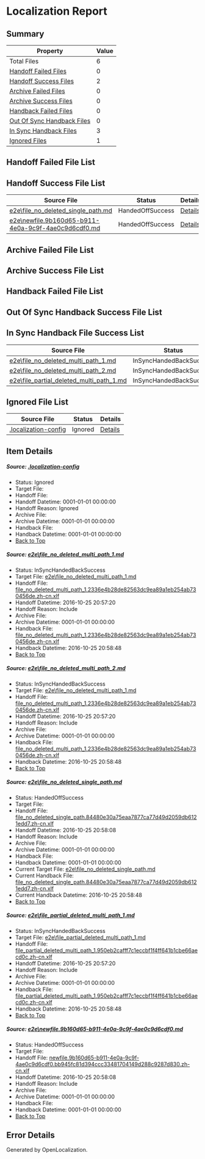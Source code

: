 # <a name='report-top'></a> Localization Report

## Summary
 Property | Value 
 -------- | ----- 
 Total Files | 6
[ Handoff Failed Files ](#handoff-failed-list)| 0
[ Handoff Success Files ](#handoff-success-list)| 2
[ Archive Failed Files ](#archive-failed-list)| 0
[ Archive Success Files ](#archive-success-list)| 0
[ Handback Failed Files ](#handback-failed-list)| 0
[ Out Of Sync Handback Files ](#outofsync-handback-success-list)| 0
[ In Sync Handback Files ](#insync-handback-success-list)| 3
[ Ignored Files ](#ignored-list)| 1

## <a name='handoff-failed-list'></a> Handoff Failed File List

## <a name='handoff-success-list'></a> Handoff Success File List
 Source File | Status | Details 
 ----------- | ------ | ------- 
 [e2e\file_no_deleted_single_path.md](https://github.com/OpenLocalizationTestOrg/ol-test0/blob/96cf8feca4fe4e3e5b275215f8cdc9b95befe9b6/e2e/file_no_deleted_single_path.md) | HandedOffSuccess | [Details](#9d7b94b2ae5d3ddf62e2af0440b86299e312e13a3)
 [e2e\newfile.9b160d65-b911-4e0a-9c9f-4ae0c9d6cdf0.md](https://github.com/OpenLocalizationTestOrg/ol-test0/blob/96cf8feca4fe4e3e5b275215f8cdc9b95befe9b6/e2e/newfile.9b160d65-b911-4e0a-9c9f-4ae0c9d6cdf0.md) | HandedOffSuccess | [Details](#c8fee7e7e4cbd9919035b6fbdb850f1ba0d0aeb45)

## <a name='archive-failed-list'></a> Archive Failed File List

## <a name='archive-success-list'></a> Archive Success File List

## <a name='handback-failed-list'></a> Handback Failed File List

## <a name='outofsync-handback-success-list'></a> Out Of Sync Handback Success File List

## <a name='insync-handback-success-list'></a> In Sync Handback File Success List
 Source File | Status | Details 
 ----------- | ------ | ------- 
 [e2e\file_no_deleted_multi_path_1.md](https://github.com/OpenLocalizationTestOrg/ol-test0/blob/4f98eac7ac24fe88066a8468d53bb2297b30e2db/e2e/file_no_deleted_multi_path_1.md) | InSyncHandedBackSuccess | [Details](#9ee9ff089c0e47e7d3b59cb646dd3896d1628da61)
 [e2e\file_no_deleted_multi_path_2.md](https://github.com/OpenLocalizationTestOrg/ol-test0/blob/96cf8feca4fe4e3e5b275215f8cdc9b95befe9b6/e2e/file_no_deleted_multi_path_2.md) | InSyncHandedBackSuccess | [Details](#9ee9ff089c0e47e7d3b59cb646dd3896d1628da62)
 [e2e\file_partial_deleted_multi_path_1.md](https://github.com/OpenLocalizationTestOrg/ol-test0/blob/4f98eac7ac24fe88066a8468d53bb2297b30e2db/e2e/file_partial_deleted_multi_path_1.md) | InSyncHandedBackSuccess | [Details](#f7440f3e8022cfd7317495e93a8aec73870dfdcb4)

## <a name='ignored-list'></a> Ignored File List
 Source File | Status | Details 
 ----------- | ------ | ------- 
 [.localization-config](https://github.com/OpenLocalizationTestOrg/ol-test0/blob/96cf8feca4fe4e3e5b275215f8cdc9b95befe9b6/.localization-config) | Ignored | [Details](#c268a05ecaa7ec85942ed632c29928ee5bd6da8d0)

## Item Details
##### <a name='c268a05ecaa7ec85942ed632c29928ee5bd6da8d0'></a> Source: [.localization-config](https://github.com/OpenLocalizationTestOrg/ol-test0/blob/96cf8feca4fe4e3e5b275215f8cdc9b95befe9b6/.localization-config)
* Status: Ignored
* Target File: 
* Handoff File: 
* Handoff Datetime: 0001-01-01 00:00:00
* Handoff Reason: Ignored
* Archive File: 
* Archive Datetime: 0001-01-01 00:00:00
* Handback File: 
* Handback Datetime: 0001-01-01 00:00:00
* [Back to Top](#report-top)

##### <a name='9ee9ff089c0e47e7d3b59cb646dd3896d1628da61'></a> Source: [e2e\file_no_deleted_multi_path_1.md](https://github.com/OpenLocalizationTestOrg/ol-test0/blob/4f98eac7ac24fe88066a8468d53bb2297b30e2db/e2e/file_no_deleted_multi_path_1.md)
* Status: InSyncHandedBackSuccess
* Target File: [e2e\file_no_deleted_multi_path_1.md](https://github.com/OpenLocalizationTestOrg/ol-test0-zhcn/blob/f082a26cda0084d54cdea2f6d8b1038ead5adc88/e2e/file_no_deleted_multi_path_1.md)
* Handoff File: [file_no_deleted_multi_path_1.2336e4b28de82563dc9ea89a1eb254ab730456de.zh-cn.xlf](https://github.com/OpenLocalizationTestOrg/ol-test0-handoff/blob/4799cdf3c6191857ad0234ded0ad9f99e3240161/ol-handoff/OpenLocalizationTestOrg/ol-test0-zhcn/shujia/mt/file_no_deleted_multi_path_1.2336e4b28de82563dc9ea89a1eb254ab730456de.zh-cn.xlf)
* Handoff Datetime: 2016-10-25 20:57:20
* Handoff Reason: Include
* Archive File: 
* Archive Datetime: 0001-01-01 00:00:00
* Handback File: [file_no_deleted_multi_path_1.2336e4b28de82563dc9ea89a1eb254ab730456de.zh-cn.xlf](https://github.com/OpenLocalizationTestOrg/ol-test0-handback/blob/ccf9625ab5fc0fd5e52bb5a22d73e1a63260a7e1/ol-handback/OpenLocalizationTestOrg/ol-test0-zhcn/shujia/mt/file_no_deleted_multi_path_1.2336e4b28de82563dc9ea89a1eb254ab730456de.zh-cn.xlf)
* Handback Datetime: 2016-10-25 20:58:48
* [Back to Top](#report-top)

##### <a name='9ee9ff089c0e47e7d3b59cb646dd3896d1628da62'></a> Source: [e2e\file_no_deleted_multi_path_2.md](https://github.com/OpenLocalizationTestOrg/ol-test0/blob/96cf8feca4fe4e3e5b275215f8cdc9b95befe9b6/e2e/file_no_deleted_multi_path_2.md)
* Status: InSyncHandedBackSuccess
* Target File: [e2e\file_no_deleted_multi_path_1.md](https://github.com/OpenLocalizationTestOrg/ol-test0-zhcn/blob/f082a26cda0084d54cdea2f6d8b1038ead5adc88/e2e/file_no_deleted_multi_path_1.md)
* Handoff File: [file_no_deleted_multi_path_1.2336e4b28de82563dc9ea89a1eb254ab730456de.zh-cn.xlf](https://github.com/OpenLocalizationTestOrg/ol-test0-handoff/blob/4799cdf3c6191857ad0234ded0ad9f99e3240161/ol-handoff/OpenLocalizationTestOrg/ol-test0-zhcn/shujia/mt/file_no_deleted_multi_path_1.2336e4b28de82563dc9ea89a1eb254ab730456de.zh-cn.xlf)
* Handoff Datetime: 2016-10-25 20:57:20
* Handoff Reason: Include
* Archive File: 
* Archive Datetime: 0001-01-01 00:00:00
* Handback File: [file_no_deleted_multi_path_1.2336e4b28de82563dc9ea89a1eb254ab730456de.zh-cn.xlf](https://github.com/OpenLocalizationTestOrg/ol-test0-handback/blob/ccf9625ab5fc0fd5e52bb5a22d73e1a63260a7e1/ol-handback/OpenLocalizationTestOrg/ol-test0-zhcn/shujia/mt/file_no_deleted_multi_path_1.2336e4b28de82563dc9ea89a1eb254ab730456de.zh-cn.xlf)
* Handback Datetime: 2016-10-25 20:58:48
* [Back to Top](#report-top)

##### <a name='9d7b94b2ae5d3ddf62e2af0440b86299e312e13a3'></a> Source: [e2e\file_no_deleted_single_path.md](https://github.com/OpenLocalizationTestOrg/ol-test0/blob/96cf8feca4fe4e3e5b275215f8cdc9b95befe9b6/e2e/file_no_deleted_single_path.md)
* Status: HandedOffSuccess
* Target File: 
* Handoff File: [file_no_deleted_single_path.84480e30a75eaa7877ca77d49d2059db6121edd7.zh-cn.xlf](https://github.com/OpenLocalizationTestOrg/ol-test0-handoff/blob/3997ef9e50445ec760553b9041645f3d54c6aeda/ol-handoff/OpenLocalizationTestOrg/ol-test0-zhcn/shujia/mt/file_no_deleted_single_path.84480e30a75eaa7877ca77d49d2059db6121edd7.zh-cn.xlf)
* Handoff Datetime: 2016-10-25 20:58:08
* Handoff Reason: Include
* Archive File: 
* Archive Datetime: 0001-01-01 00:00:00
* Handback File: 
* Handback Datetime: 0001-01-01 00:00:00
* Current Target File: [e2e\file_no_deleted_single_path.md](https://github.com/OpenLocalizationTestOrg/ol-test0-zhcn/blob/f082a26cda0084d54cdea2f6d8b1038ead5adc88/e2e/file_no_deleted_single_path.md)
* Current Handback File: [file_no_deleted_single_path.84480e30a75eaa7877ca77d49d2059db6121edd7.zh-cn.xlf](https://github.com/OpenLocalizationTestOrg/ol-test0-handback/blob/ccf9625ab5fc0fd5e52bb5a22d73e1a63260a7e1/ol-handback/OpenLocalizationTestOrg/ol-test0-zhcn/shujia/mt/file_no_deleted_single_path.84480e30a75eaa7877ca77d49d2059db6121edd7.zh-cn.xlf)
* Current Handback Datetime: 2016-10-25 20:58:48
* [Back to Top](#report-top)

##### <a name='f7440f3e8022cfd7317495e93a8aec73870dfdcb4'></a> Source: [e2e\file_partial_deleted_multi_path_1.md](https://github.com/OpenLocalizationTestOrg/ol-test0/blob/4f98eac7ac24fe88066a8468d53bb2297b30e2db/e2e/file_partial_deleted_multi_path_1.md)
* Status: InSyncHandedBackSuccess
* Target File: [e2e\file_partial_deleted_multi_path_1.md](https://github.com/OpenLocalizationTestOrg/ol-test0-zhcn/blob/f082a26cda0084d54cdea2f6d8b1038ead5adc88/e2e/file_partial_deleted_multi_path_1.md)
* Handoff File: [file_partial_deleted_multi_path_1.950eb2cafff7c1eccbf1f4ff641b1cbe66aecd0c.zh-cn.xlf](https://github.com/OpenLocalizationTestOrg/ol-test0-handoff/blob/4799cdf3c6191857ad0234ded0ad9f99e3240161/ol-handoff/OpenLocalizationTestOrg/ol-test0-zhcn/shujia/mt/file_partial_deleted_multi_path_1.950eb2cafff7c1eccbf1f4ff641b1cbe66aecd0c.zh-cn.xlf)
* Handoff Datetime: 2016-10-25 20:57:20
* Handoff Reason: Include
* Archive File: 
* Archive Datetime: 0001-01-01 00:00:00
* Handback File: [file_partial_deleted_multi_path_1.950eb2cafff7c1eccbf1f4ff641b1cbe66aecd0c.zh-cn.xlf](https://github.com/OpenLocalizationTestOrg/ol-test0-handback/blob/ccf9625ab5fc0fd5e52bb5a22d73e1a63260a7e1/ol-handback/OpenLocalizationTestOrg/ol-test0-zhcn/shujia/mt/file_partial_deleted_multi_path_1.950eb2cafff7c1eccbf1f4ff641b1cbe66aecd0c.zh-cn.xlf)
* Handback Datetime: 2016-10-25 20:58:48
* [Back to Top](#report-top)

##### <a name='c8fee7e7e4cbd9919035b6fbdb850f1ba0d0aeb45'></a> Source: [e2e\newfile.9b160d65-b911-4e0a-9c9f-4ae0c9d6cdf0.md](https://github.com/OpenLocalizationTestOrg/ol-test0/blob/96cf8feca4fe4e3e5b275215f8cdc9b95befe9b6/e2e/newfile.9b160d65-b911-4e0a-9c9f-4ae0c9d6cdf0.md)
* Status: HandedOffSuccess
* Target File: 
* Handoff File: [newfile.9b160d65-b911-4e0a-9c9f-4ae0c9d6cdf0.bb945fc81d394ccc33481704149d288c9287d830.zh-cn.xlf](https://github.com/OpenLocalizationTestOrg/ol-test0-handoff/blob/3997ef9e50445ec760553b9041645f3d54c6aeda/ol-handoff/OpenLocalizationTestOrg/ol-test0-zhcn/shujia/mt/newfile.9b160d65-b911-4e0a-9c9f-4ae0c9d6cdf0.bb945fc81d394ccc33481704149d288c9287d830.zh-cn.xlf)
* Handoff Datetime: 2016-10-25 20:58:08
* Handoff Reason: Include
* Archive File: 
* Archive Datetime: 0001-01-01 00:00:00
* Handback File: 
* Handback Datetime: 0001-01-01 00:00:00
* [Back to Top](#report-top)


## Error Details

Generated by OpenLocalization.
